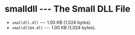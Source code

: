 # smalldll --- The Small DLL File

- `smalldll.dll` --- 1.00 KB (1,024 bytes).
- `smalldll64.dll` --- 1.00 KB (1,024 bytes).
